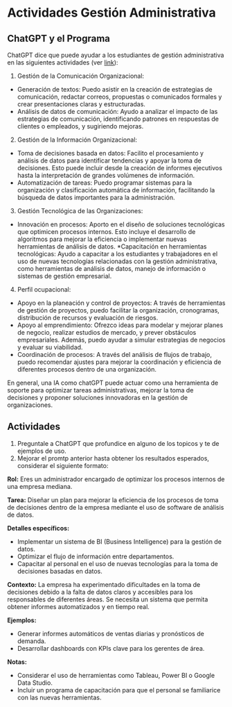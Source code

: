 # Actividades Gestión Administrativa

## ChatGPT y el Programa
ChatGPT dice que puede ayudar a los estudiantes de gestión administrativa en las siguientes actividades (ver [link](https://chatgpt.com/share/66f65082-adbc-8005-b18f-b605a1b29ff5)):

1. Gestión de la Comunicación Organizacional:
* Generación de textos: Puedo asistir en la creación de estrategias de comunicación, redactar correos, propuestas o comunicados formales y crear presentaciones claras y estructuradas.
* Análisis de datos de comunicación: Ayudo a analizar el impacto de las estrategias de comunicación, identificando patrones en respuestas de clientes o empleados, y sugiriendo mejoras.
2. Gestión de la Información Organizacional:
* Toma de decisiones basada en datos: Facilito el procesamiento y análisis de datos para identificar tendencias y apoyar la toma de decisiones. Esto puede incluir desde la creación de informes ejecutivos hasta la interpretación de grandes volúmenes de información.
* Automatización de tareas: Puedo programar sistemas para la organización y clasificación automática de información, facilitando la búsqueda de datos importantes para la administración.

3. Gestión Tecnológica de las Organizaciones:
* Innovación en procesos: Aporto en el diseño de soluciones tecnológicas que optimicen procesos internos. Esto incluye el desarrollo de algoritmos para mejorar la eficiencia o implementar nuevas herramientas de análisis de datos.
*Capacitación en herramientas tecnológicas: Ayudo a capacitar a los estudiantes y trabajadores en el uso de nuevas tecnologías relacionadas con la gestión administrativa, como herramientas de análisis de datos, manejo de información o sistemas de gestión empresarial.

4. Perfil ocupacional:
* Apoyo en la planeación y control de proyectos: A través de herramientas de gestión de proyectos, puedo facilitar la organización, cronogramas, distribución de recursos y evaluación de riesgos.
* Apoyo al emprendimiento: Ofrezco ideas para modelar y mejorar planes de negocio, realizar estudios de mercado, y prever obstáculos empresariales. Además, puedo ayudar a simular estrategias de negocios y evaluar su viabilidad.
* Coordinación de procesos: A través del análisis de flujos de trabajo, puedo recomendar ajustes para mejorar la coordinación y eficiencia de diferentes procesos dentro de una organización.

En general, una IA como chatGPT puede actuar como una herramienta de soporte para optimizar tareas administrativas, mejorar la toma de decisiones y proponer soluciones innovadoras en la gestión de organizaciones.

## Actividades
1. Preguntale a ChatGPT que profundice en alguno de los topicos y te de ejemplos de uso.
2. Mejorar el promtp anterior hasta obtener los resultados esperados, considerar el siguiente formato:
   
**Rol:** Eres un administrador encargado de optimizar los procesos internos de una empresa mediana.

**Tarea:** Diseñar un plan para mejorar la eficiencia de los procesos de toma de decisiones dentro de la empresa mediante el uso de software de análisis de datos.

**Detalles específicos:** 
- Implementar un sistema de BI (Business Intelligence) para la gestión de datos.
- Optimizar el flujo de información entre departamentos.
- Capacitar al personal en el uso de nuevas tecnologías para la toma de decisiones basadas en datos.

**Contexto:** La empresa ha experimentado dificultades en la toma de decisiones debido a la falta de datos claros y accesibles para los responsables de diferentes áreas. Se necesita un sistema que permita obtener informes automatizados y en tiempo real.

**Ejemplos:**
- Generar informes automáticos de ventas diarias y pronósticos de demanda.
- Desarrollar dashboards con KPIs clave para los gerentes de área.

**Notas:**
- Considerar el uso de herramientas como Tableau, Power BI o Google Data Studio.
- Incluir un programa de capacitación para que el personal se familiarice con las nuevas herramientas.

   
